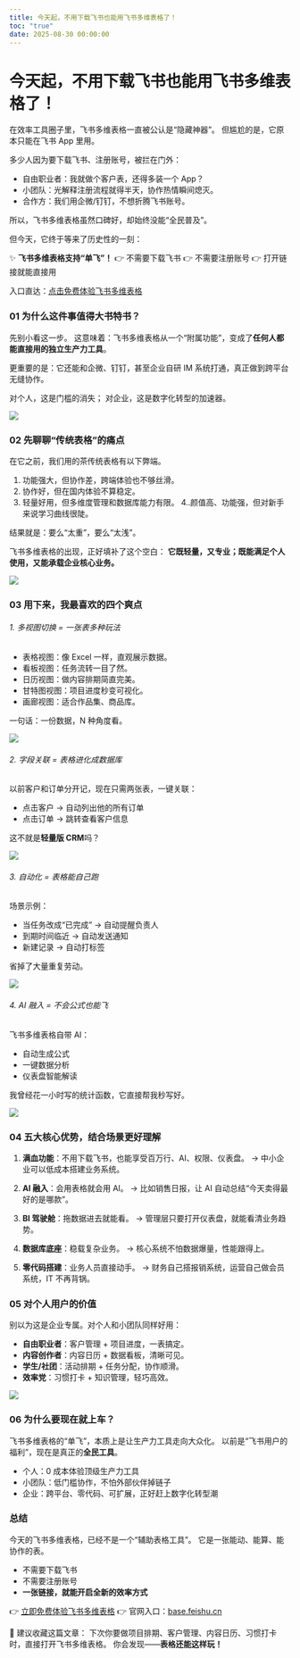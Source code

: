 ```yaml
---
title: 今天起，不用下载飞书也能用飞书多维表格了！
toc: "true"
date: 2025-08-30 00:00:00
---
```


# 今天起，不用下载飞书也能用飞书多维表格了！

在效率工具圈子里，飞书多维表格一直被公认是“隐藏神器”。
但尴尬的是，它原本只能在飞书 App 里用。

多少人因为要下载飞书、注册账号，被拦在门外：

- 自由职业者：我就做个客户表，还得多装一个 App？
- 小团队：光解释注册流程就得半天，协作热情瞬间熄灭。
- 合作方：我们用企微/钉钉，不想折腾飞书账号。

所以，飞书多维表格虽然口碑好，却始终没能“全民普及”。

但今天，它终于等来了历史性的一刻：

✨ **飞书多维表格支持“单飞”！**
👉 不需要下载飞书
👉 不需要注册账号
👉 打开链接就能直接用

入口直达：[点击免费体验飞书多维表格](https://v2ig.cn/srs2Zi5kVY8/)

### 01 为什么这件事值得大书特书？

先别小看这一步。
这意味着：飞书多维表格从一个“附属功能”，变成了**任何人都能直接用的独立生产力工具**。

更重要的是：它还能和企微、钉钉，甚至企业自研 IM 系统打通，真正做到跨平台无缝协作。

对个人，这是门槛的消失；
对企业，这是数字化转型的加速器。

![](https://fastly.jsdelivr.net/gh/bucketio/img11@main/2025/08/28/1756393572606-f6c2bb80-df0a-41ee-b63d-8f53d6073693.png)

### 02 先聊聊“传统表格”的痛点

在它之前，我们用的茶传统表格有以下弊端。

1. 功能强大，但协作差，跨端体验也不够丝滑。
2. 协作好，但在国内体验不算稳定。
3. 轻量好用，但多维度管理和数据库能力有限。
   4..颜值高、功能强，但对新手来说学习曲线很陡。

结果就是：要么“太重”，要么“太浅”。

飞书多维表格的出现，正好填补了这个空白：
**它既轻量，又专业；既能满足个人使用，又能承载企业核心业务。**

![](https://fastly.jsdelivr.net/gh/bucketio/img18@main/2025/08/28/1756393550748-534f3d61-e4f6-4f76-a600-45ae6d47ea47.png)

### 03 用下来，我最喜欢的四个爽点

###### 1. 多视图切换 = 一张表多种玩法

- 表格视图：像 Excel 一样，直观展示数据。
- 看板视图：任务流转一目了然。
- 日历视图：做内容排期简直完美。
- 甘特图视图：项目进度秒变可视化。
- 画廊视图：适合作品集、商品库。

一句话：一份数据，N 种角度看。

![](https://fastly.jsdelivr.net/gh/bucketio/img5@main/2025/08/28/1756393565102-6dd47c34-82cc-4912-bcf8-a4f4758be87c.png)

###### 2. 字段关联 = 表格进化成数据库

以前客户和订单分开记，现在只需两张表，一键关联：

- 点击客户 → 自动列出他的所有订单
- 点击订单 → 跳转查看客户信息

这不就是**轻量版 CRM**吗？

![](https://fastly.jsdelivr.net/gh/bucketio/img7@main/2025/08/28/1756393712209-3a580666-a6a2-4a1e-bbc0-b2aec4ead2b5.png)

###### 3. 自动化 = 表格能自己跑

场景示例：

- 当任务改成“已完成” → 自动提醒负责人
- 到期时间临近 → 自动发送通知
- 新建记录 → 自动打标签

省掉了大量重复劳动。

![](https://fastly.jsdelivr.net/gh/bucketio/img7@main/2025/08/28/1756393893411-2df4304d-45f7-48af-94fd-12803babbf58.png)

###### 4. AI 融入 = 不会公式也能飞

飞书多维表格自带 AI：

- 自动生成公式
- 一键数据分析
- 仪表盘智能解读

我曾经花一小时写的统计函数，它直接帮我秒写好。

![](https://fastly.jsdelivr.net/gh/bucketio/img11@main/2025/08/28/1756393996382-3824d36e-29bb-49f5-801b-95d80ab46783.png)

### 04 五大核心优势，结合场景更好理解

1. **满血功能**：不用下载飞书，也能享受百万行、AI、权限、仪表盘。
   → 中小企业可以低成本搭建业务系统。

2. **AI 融入**：会用表格就会用 AI。
   → 比如销售日报，让 AI 自动总结“今天卖得最好的是哪款”。

3. **BI 驾驶舱**：拖数据进去就能看。
   → 管理层只要打开仪表盘，就能看清业务趋势。

4. **数据库底座**：稳载复杂业务。
   → 核心系统不怕数据爆量，性能跟得上。

5. **零代码搭建**：业务人员直接动手。
   → 财务自己搭报销系统，运营自己做会员系统，IT 不再背锅。

### 05 对个人用户的价值

别以为这是企业专属。对个人和小团队同样好用：

- **自由职业者**：客户管理 + 项目进度，一表搞定。
- **内容创作者**：内容日历 + 数据看板，清晰可见。
- **学生/社团**：活动排期 + 任务分配，协作顺滑。
- **效率党**：习惯打卡 + 知识管理，轻巧高效。

![](https://fastly.jsdelivr.net/gh/bucketio/img7@main/2025/08/28/1756393688238-fd94a71b-8706-4ca8-99a7-78c0f60f7972.png)

### 06 为什么要现在就上车？

飞书多维表格的“单飞”，本质上是让生产力工具走向大众化。
以前是“飞书用户的福利”，现在是真正的**全民工具**。

- 个人：0 成本体验顶级生产力工具
- 小团队：低门槛协作，不怕外部伙伴掉链子
- 企业：跨平台、零代码、可扩展，正好赶上数字化转型潮

### 总结

今天的飞书多维表格，已经不是一个“辅助表格工具”。
它是一张能动、能算、能协作的表。

- 不需要下载飞书
- 不需要注册账号
- **一张链接，就能开启全新的效率方式**

👉 [立即免费体验飞书多维表格](https://v2ig.cn/srs2Zi5kVY8/)
👉 官网入口：[base.feishu.cn](https://base.feishu.cn)

📌 建议收藏这篇文章：
下次你要做项目排期、客户管理、内容日历、习惯打卡时，直接打开飞书多维表格。
你会发现——**表格还能这样玩！**
